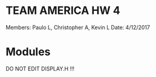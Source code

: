 # TEAM AMERICA HW 4

Members: Paulo L, Christopher A, Kevin L
Date: 4/12/2017

# Modules

DO NOT EDIT DISPLAY.H !!!
